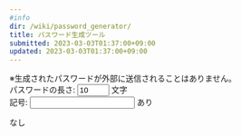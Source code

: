 ```yaml
---
#info
dir: /wiki/password_generator/
title: パスワード生成ツール
submitted: 2023-03-03T01:37:00+09:00
updated: 2023-03-03T01:37:00+09:00
---
```


<style>
  .wiki .pass-length {
    width: 50px;
  }
</style>
※生成されたパスワードが外部に送信されることはありません。\
パスワードの長さ: <input type="number" class="pass-length" value="10" min="8" max="15" onblur="console.log(this.value)"> 文字\
記号: <label><input class="radio" name="symbol" checked></div><span> あり</span></label> <label><div class="radio" name="symbol"></div><span> なし</span></label>
